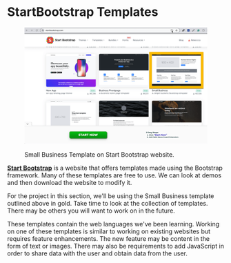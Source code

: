 # StartBootstrap Templates

<figure><img src="../.gitbook/assets/startboostrap.png" alt=""><figcaption><p>Small Business Template on Start Bootstrap website.</p></figcaption></figure>

[**Start Bootstrap**](https://startbootstrap.com/) is a website that offers templates made using the Bootstrap framework. Many of these templates are free to use. We can look at demos and then download the website to modify it.

For the project in this section, we'll be using the Small Business template outlined above in gold.  Take time to look at the collection of templates.  There may be others you will want to work on in the future.

These templates contain the web languages we've been learning.   Working on one of these templates is similar to working on existing websites but requires feature enhancements.  The new feature may be content in the form of text or images.  There may also be requirements to add JavaScript in order to share data with the user and obtain data from the user.



###
